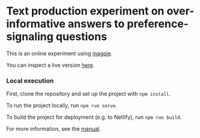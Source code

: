 # Text production experiment on over-informative answers to preference-signaling questions

This is an online experiment using [magpie](https://magpie-experiments.org/).

You can inspect a live version [here](https://magpie3-qa-overinfo-slider-rating.netlify.app/).

### Local execution 

First, clone the repository and set up the project with `npm install`.

To run the project locally, run `npm run serve`.

To build the project for deployment (e.g. to Netlify), run `npm run build`.

For more information, see the [manual](https://magpie-experiments.org/).

